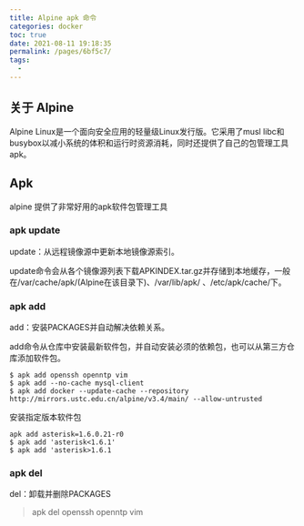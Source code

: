```yaml
---
title: Alpine apk 命令
categories: docker
toc: true
date: 2021-08-11 19:18:35
permalink: /pages/6bf5c7/
tags: 
  - 
---
```


## 关于 Alpine 

Alpine Linux是一个面向安全应用的轻量级Linux发行版。它采用了musl libc和busybox以减小系统的体积和运行时资源消耗，同时还提供了自己的包管理工具apk。

## Apk

alpine 提供了非常好用的apk软件包管理工具


### apk update

update：从远程镜像源中更新本地镜像源索引。

update命令会从各个镜像源列表下载APKINDEX.tar.gz并存储到本地缓存，一般在/var/cache/apk/(Alpine在该目录下)、/var/lib/apk/ 、/etc/apk/cache/下。

### apk add

add：安装PACKAGES并自动解决依赖关系。

add命令从仓库中安装最新软件包，并自动安装必须的依赖包，也可以从第三方仓库添加软件包。


```
$ apk add openssh openntp vim
$ apk add --no-cache mysql-client
$ apk add docker --update-cache --repository http://mirrors.ustc.edu.cn/alpine/v3.4/main/ --allow-untrusted

```


安装指定版本软件包

```
apk add asterisk=1.6.0.21-r0
$ apk add 'asterisk<1.6.1'
$ apk add 'asterisk>1.6.1

```


### apk del

del：卸载并删除PACKAGES

> apk del openssh openntp vim